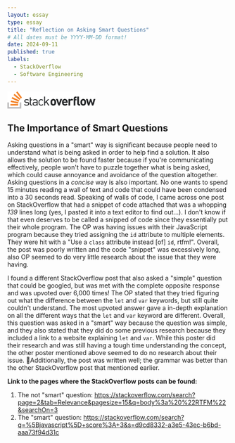 ```yaml
---
layout: essay
type: essay
title: "Reflection on Asking Smart Questions"
# All dates must be YYYY-MM-DD format!
date: 2024-09-11
published: true
labels:
  - StackOverflow
  - Software Engineering
---
```


<img width="200px" class="rounded float-start pe-4" src="../img/essays/stackOverflow.png">

## The Importance of Smart Questions

Asking questions in a "smart" way is significant because people need to understand what is being asked in order to help find a solution. It also allows the solution to be found faster because if you're communicating effectively, people won't have to puzzle together what is being asked, which could cause annoyance and avoidance of the question altogether. Asking questions in a *concise* way is also important. No one wants to spend 15 minutes reading a wall of text and code that could have been condensed into a 30 seconds read. Speaking of walls of code, I came across one post on StackOverflow that had a snippet of code attached that was a whopping *139* lines long (yes, I pasted it into a text editor to find out...). I don't know if that even deserves to be called a snipped of code since they essentially put their whole program. The OP was having issues with their JavaScript program because they tried assigning the `id` attribute to multiple elements. They were hit with a "Use a `class` attribute instead [of] `id`, rtfm!". Overall, the post was poorly written and the code "snippet" was excessively long, also OP seemed to do very little research about the issue that they were having.

I found a different StackOverflow post that also asked a "simple" question that could be googled, but was met with the complete opposite response and was upvoted over 6,000 times! The OP stated that they tried figuring out what the difference between the `let` and `var` keywords, but still quite couldn't understand. The most upvoted answer gave a in-depth explanation on all the different ways that the `let` and `var` keyword are different. Overall, this question was asked in a "smart" way because the question was simple, and they also stated that they did do some previous research because they included a link to a website explaining `let` and `var`. While this poster did their research and was still having a tough time understanding the concept, the other poster mentioned above seemed to do no research about their issue. Additionally, the post was written well; the grammar was better than the other StackOverflow post that mentioned earlier.

**Link to the pages where the StackOverflow posts can be found:**

1. The not "smart" question: https://stackoverflow.com/search?page=2&tab=Relevance&pagesize=15&q=body%3a%20%22RTFM%22&searchOn=3
2. The "smart" question: https://stackoverflow.com/search?q=%5Bjavascript%5D+score%3A+3&s=d9cd8332-a3e5-43ec-b6bd-aaa73f94d31c

<!---
**Direct links to the 2 StackOverflow posts:**
1. The not "smart" question: https://stackoverflow.com/questions/65622159/javascript-code-work-in-just-the-first-id/65622189#65622189
2. The "smart" question: https://stackoverflow.com/questions/762011/what-is-the-difference-between-let-and-var/11444416#11444416
---!>
